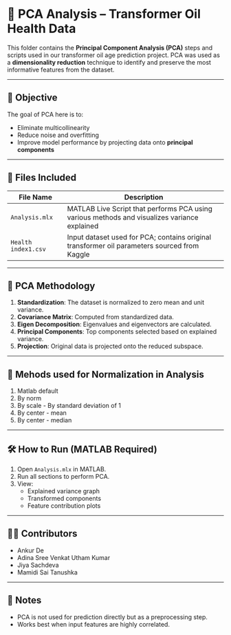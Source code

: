 # 🧮 PCA Analysis – Transformer Oil Health Data

This folder contains the **Principal Component Analysis (PCA)** steps and scripts used in our transformer oil age prediction project. PCA was used as a **dimensionality reduction** technique to identify and preserve the most informative features from the dataset.

---

## 🎯 Objective

The goal of PCA here is to:
- Eliminate multicollinearity
- Reduce noise and overfitting
- Improve model performance by projecting data onto **principal components**

---

## 📁 Files Included

| File Name           | Description |
|---------------------|-------------|
| `Analysis.mlx`      | MATLAB Live Script that performs PCA using various methods and visualizes variance explained |
| `Health index1.csv` | Input dataset used for PCA; contains original transformer oil parameters sourced from Kaggle |

---

## 🧪 PCA Methodology

1. **Standardization**: The dataset is normalized to zero mean and unit variance.
2. **Covariance Matrix**: Computed from standardized data.
3. **Eigen Decomposition**: Eigenvalues and eigenvectors are calculated.
4. **Principal Components**: Top components selected based on explained variance.
5. **Projection**: Original data is projected onto the reduced subspace.

---

## 📌 Mehods used for Normalization in Analysis
1. Matlab default
2. By norm
3. By scale - By standard deviation of 1
4. By center - mean
5. By center - median

---

## 🛠️ How to Run (MATLAB Required)

1. Open `Analysis.mlx` in MATLAB.
2. Run all sections to perform PCA.
3. View:
   - Explained variance graph
   - Transformed components
   - Feature contribution plots

---

## 👨‍💻 Contributors

- Ankur De  
- Adina Sree Venkat Utham Kumar  
- Jiya Sachdeva  
- Mamidi Sai Tanushka

---

## 📎 Notes

- PCA is not used for prediction directly but as a preprocessing step.
- Works best when input features are highly correlated.
